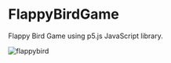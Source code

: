 # FlappyBirdGame
Flappy Bird Game using p5.js JavaScript library.

![flappybird](https://cloud.githubusercontent.com/assets/23204433/21533188/e20b54e2-cd0c-11e6-8c7d-954da9a3c039.png)

